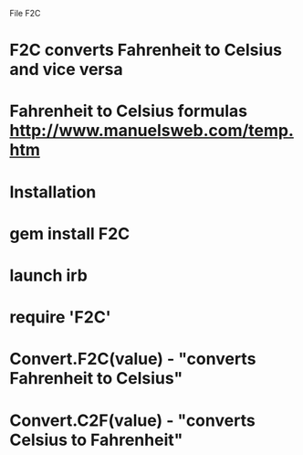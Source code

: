 File F2C
# F2C converts Fahrenheit to Celsius and vice versa
# Fahrenheit to Celsius formulas http://www.manuelsweb.com/temp.htm
#
# Installation
# gem install F2C
# launch irb
# require 'F2C'
# Convert.F2C(value) - "converts Fahrenheit to Celsius"
# Convert.C2F(value) - "converts Celsius to Fahrenheit"

